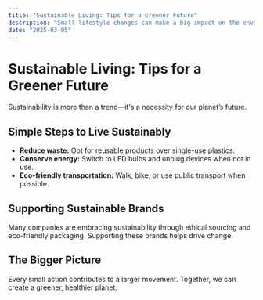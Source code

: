 ```yaml
---
title: "Sustainable Living: Tips for a Greener Future"
description: "Small lifestyle changes can make a big impact on the environment. Here are practical tips for sustainable living."
date: "2025-03-05"
---
```


# Sustainable Living: Tips for a Greener Future

Sustainability is more than a trend—it's a necessity for our planet’s future.

## Simple Steps to Live Sustainably
- **Reduce waste:** Opt for reusable products over single-use plastics.
- **Conserve energy:** Switch to LED bulbs and unplug devices when not in use.
- **Eco-friendly transportation:** Walk, bike, or use public transport when possible.

## Supporting Sustainable Brands
Many companies are embracing sustainability through ethical sourcing and eco-friendly packaging. Supporting these brands helps drive change.

## The Bigger Picture
Every small action contributes to a larger movement. Together, we can create a greener, healthier planet.
